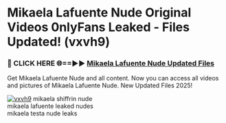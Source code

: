# Mikaela Lafuente Nude Original Videos 0nlyFans Leaked - Files Updated! (vxvh9)

<h3>🔴 CLICK HERE 🌐==►► <a href="https://tinyurl.com/4mcuefdz" rel="nofollow">Mikaela Lafuente Nude Updated Files</a></h3>

Get Mikaela Lafuente Nude and all content. Now you can access all videos and pictures of Mikaela Lafuente Nude. New Updated Files 2025!

[![vxvh9](https://i.imgur.com/StAQSOY.gif)](https://tinyurl.com/4mcuefdz)
mikaela shiffrin nude<br>
mikaela lafuente leaked nudes<br>
mikaela testa nude leaks